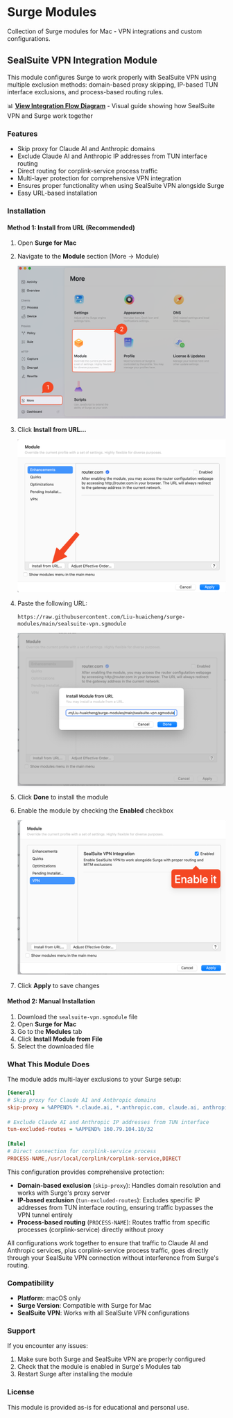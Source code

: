 # Surge Modules

Collection of Surge modules for Mac - VPN integrations and custom configurations.

## SealSuite VPN Integration Module

This module configures Surge to work properly with SealSuite VPN using multiple exclusion methods: domain-based proxy skipping, IP-based TUN interface exclusions, and process-based routing rules.

📊 **[View Integration Flow Diagram](docs/sealsuite-surge-integration-flow.md)** - Visual guide showing how SealSuite VPN and Surge work together

### Features

- Skip proxy for Claude AI and Anthropic domains
- Exclude Claude AI and Anthropic IP addresses from TUN interface routing
- Direct routing for corplink-service process traffic
- Multi-layer protection for comprehensive VPN integration
- Ensures proper functionality when using SealSuite VPN alongside Surge
- Easy URL-based installation

### Installation

#### Method 1: Install from URL (Recommended)

1. Open **Surge for Mac**
2. Navigate to the **Module** section (More → Module)
   
   ![Navigate to Module](images/surge-module-navigation.png)

3. Click **Install from URL...**
   
   ![Install from URL button](images/surge-install-from-url.png)

4. Paste the following URL:
   ```
   https://raw.githubusercontent.com/Liu-huaicheng/surge-modules/main/sealsuite-vpn.sgmodule
   ```
   
   ![Enter URL dialog](images/surge-enter-url.png)

5. Click **Done** to install the module

6. Enable the module by checking the **Enabled** checkbox
   
   ![Enable module](images/surge-module-enabled.png)

7. Click **Apply** to save changes

#### Method 2: Manual Installation

1. Download the `sealsuite-vpn.sgmodule` file
2. Open **Surge for Mac**
3. Go to the **Modules** tab
4. Click **Install Module from File**
5. Select the downloaded file

### What This Module Does

The module adds multi-layer exclusions to your Surge setup:

```ini
[General]
# Skip proxy for Claude AI and Anthropic domains
skip-proxy = %APPEND% *.claude.ai, *.anthropic.com, claude.ai, anthropic.com

# Exclude Claude AI and Anthropic IP addresses from TUN interface
tun-excluded-routes = %APPEND% 160.79.104.10/32

[Rule]
# Direct connection for corplink-service process
PROCESS-NAME,/usr/local/corplink/corplink-service,DIRECT
```

This configuration provides comprehensive protection:

- **Domain-based exclusion** (`skip-proxy`): Handles domain resolution and works with Surge's proxy server
- **IP-based exclusion** (`tun-excluded-routes`): Excludes specific IP addresses from TUN interface routing, ensuring traffic bypasses the VPN tunnel entirely
- **Process-based routing** (`PROCESS-NAME`): Routes traffic from specific processes (corplink-service) directly without proxy

All configurations work together to ensure that traffic to Claude AI and Anthropic services, plus corplink-service process traffic, goes directly through your SealSuite VPN connection without interference from Surge's routing.

### Compatibility

- **Platform**: macOS only
- **Surge Version**: Compatible with Surge for Mac
- **SealSuite VPN**: Works with all SealSuite VPN configurations

### Support

If you encounter any issues:

1. Make sure both Surge and SealSuite VPN are properly configured
2. Check that the module is enabled in Surge's Modules tab
3. Restart Surge after installing the module

### License

This module is provided as-is for educational and personal use.